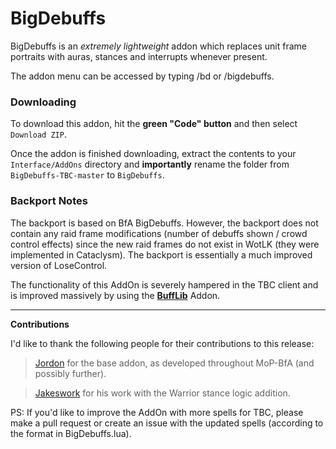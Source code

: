# BigDebuffs

BigDebuffs is an _extremely lightweight_ addon which replaces unit frame portraits with auras, stances and interrupts whenever present.

The addon menu can be accessed by typing /bd or /bigdebuffs.

### Downloading

To download this addon, hit the **green "Code" button** and then select `Download ZIP`.

Once the addon is finished downloading, extract the contents to your `Interface/AddOns` directory and **importantly** rename the folder from `BigDebuffs-TBC-master` to `BigDebuffs`.

### Backport Notes
The backport is based on BfA BigDebuffs. However, the backport does not contain any raid frame modifications (number of debuffs shown / crowd control effects) since the new raid frames do not exist in WotLK (they were implemented in Cataclysm). The backport is essentially a much improved version of LoseControl.

The functionality of this AddOn is severely hampered in the TBC client and is improved massively by using the **[BuffLib][1]** Addon.

---
**Contributions**

 I'd like to thank the following people for their contributions to this release:
> [Jordon][2] for the base addon, as developed throughout MoP-BfA (and possibly further).

> [Jakeswork][3] for his work with the Warrior stance logic addition.

PS: If you'd like to improve the AddOn with more spells for TBC, please make a pull request or create an issue with the updated spells (according to the format in BigDebuffs.lua).


[1]: https://github.com/Schaka/BuffLib
[2]: https://github.com/jordonwow
[3]: https://github.com/jakeswork
